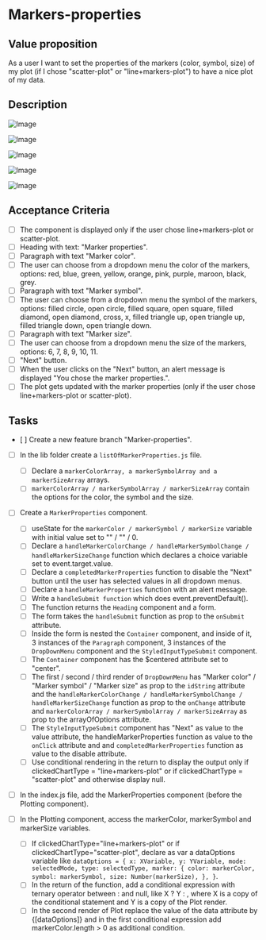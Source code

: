# Markers-properties

## Value proposition

As a user I want to set the properties of the markers (color, symbol, size) of my plot (if I chose "scatter-plot" or "line+markers-plot") to have a nice plot of my data.

## Description

![Image](https://github.com/catdieval/capstone-plotdata/assets/148444485/a78a70b0-d346-40bb-816f-58b2388b7b50)

![Image](https://github.com/catdieval/capstone-plotdata/assets/148444485/e1924bb9-db0b-4f5c-99a6-e90f82a7f7b6)

![Image](https://github.com/catdieval/capstone-plotdata/assets/148444485/a487dfb6-c933-4385-b363-b1376262990a)

![Image](https://github.com/catdieval/capstone-plotdata/assets/148444485/ce526e5c-8122-49e1-b427-2144be38c636)

![Image](https://github.com/catdieval/capstone-plotdata/assets/148444485/13d0ae05-bce9-4b2d-b921-fc186df13bcb)

## Acceptance Criteria

- [ ] The component is displayed only if the user chose line+markers-plot or scatter-plot.
- [ ] Heading with text: "Marker properties".
- [ ] Paragraph with text "Marker color".
- [ ] The user can choose from a dropdown menu the color of the markers, options: red, blue, green, yellow, orange, pink, purple, maroon, black, grey.
- [ ] Paragraph with text "Marker symbol".
- [ ] The user can choose from a dropdown menu the symbol of the markers, options: filled circle, open circle, filled square, open square, filled diamond, open diamond, cross, x, filled triangle up, open triangle up, filled triangle down, open triangle down.
- [ ] Paragraph with text "Marker size".
- [ ] The user can choose from a dropdown menu the size of the markers, options: 6, 7, 8, 9, 10, 11.
- [ ] "Next" button.
- [ ] When the user clicks on the "Next" button, an alert message is displayed "You chose the marker properties.".
- [ ] The plot gets updated with the marker properties (only if the user chose line+markers-plot or scatter-plot).

## Tasks

- [ ] Create a new feature branch "Marker-properties".

- [ ] In the lib folder create a `listOfMarkerProperties.js` file.
  - [ ] Declare a `markerColorArray, a markerSymbolArray and a markerSizeArray` arrays.
  - [ ] `markerColorArray / markerSymbolArray / markerSizeArray` contain the options for the color, the symbol and the size.
- [ ] Create a `MarkerProperties` component.

  - [ ] useState for the `markerColor / markerSymbol / markerSize` variable with initial value set to "" / "" / 0.
  - [ ] Declare a `handleMarkerColorChange / handleMarkerSymbolChange / handleMarkerSizeChange` function which declares a choice variable set to event.target.value.
  - [ ] Declare a `completedMarkerProperties` function to disable the "Next" button until the user has selected values in all dropdown menus.
  - [ ] Declare a `handleMarkerProperties` function with an alert message.
  - [ ] Write a `handleSubmit function` which does event.preventDefault().
  - [ ] The function returns the `Heading` component and a form.
  - [ ] The form takes the `handleSubmit` function as prop to the `onSubmit` attribute.
  - [ ] Inside the form is nested the `Container` component, and inside of it, 3 instances of the `Paragraph` component, 3 instances of the `DropDownMenu` component and the `StyledInputTypeSubmit` component.
  - [ ] The `Container` component has the $centered attribute set to "center".
  - [ ] The first / second / third render of `DropDownMenu` has "Marker color" / "Marker symbol" / "Marker size" as prop to the `idString` attribute and the `handleMarkerColorChange / handleMarkerSymbolChange / handleMarkerSizeChange` function as prop to the `onChange` attribute and `markerColorArray / markerSymbolArray / markerSizeArray` as prop to the arrayOfOptions attribute.
  - [ ] The `StyleInputTypeSubmit` component has "Next" as value to the value attribute, the handleMarkerProperties function as value to the `onClick` attribute and and `completedMarkerProperties` function as value to the disable attribute.
  - [ ] Use conditional rendering in the return to display the output only if clickedChartType = "line+markers-plot" or if clickedChartType = "scatter-plot" and otherwise display null.

- [ ] In the index.js file, add the MarkerProperties component (before the Plotting component).

- [ ] In the Plotting component, access the markerColor, markerSymbol and markerSize variables.
  - [ ] If clickedChartType="line+markers-plot" or if clickedChartType="scatter-plot", declare as var a dataOptions variable like `dataOptions = {
  x: XVariable,
  y: YVariable,
  mode: selectedMode,
  type: selectedType,
  marker: {
    color: markerColor,
    symbol: markerSymbol,
    size: Number(markerSize),
  },
}`.
  - [ ] In the return of the function, add a conditional expression with ternary operator between : and null, like X ? Y : , where X is a copy of the conditional statement and Y is a copy of the Plot render.
  - [ ] In the second render of Plot replace the value of the data attribute by {[dataOptions]} and in the first conditional expression add markerColor.length > 0 as additional condition.
